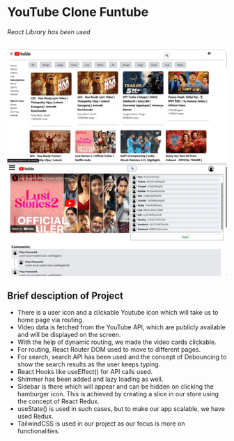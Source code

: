 <h1>YouTube Clone Funtube</h1>
<h6>React Library has been used</h6>

<img src="gif/Youtube-front.gif" alt="Animated GIF">
<img src="gif/Youtube-inside.gif" alt="Animated GIF 2">

<h2>Brief desciption of Project</h2>

- There is a user icon and a clickable Youtube icon which will take us to home page via routing.
- Video data is fetched from the YouTube API, which are publicly available and will be displayed on the screen.
- With the help of dynamic routing, we made the video cards clickable.
- For routing,  React Router DOM used to move to different pages.
- For search, search API has been used and the concept of Debouncing to show the search results as the user keeps typing.
- React Hooks like useEffect() for API calls used.
- Shimmer has been added and lazy loading as well.
- Sidebar is there which will appear and can be hidden on clicking the hamburger icon. This is achieved by creating a slice in our store using the concept of React Redux.
- useState() is used in such cases, but to make our app scalable, we have used Redux.
- TailwindCSS is used in our project as our focus is more on functionalities.